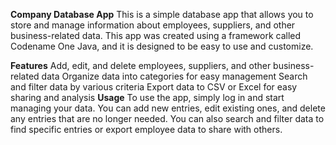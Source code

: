 **Company Database App**
This is a simple database app that allows you to store and manage information about employees, suppliers, and other business-related data. This app was created using a framework called Codename One Java, and it is designed to be easy to use and customize.

**Features**
Add, edit, and delete employees, suppliers, and other business-related data
Organize data into categories for easy management
Search and filter data by various criteria
Export data   to CSV or Excel for easy sharing and analysis
**Usage**
To use the app, simply log in and start managing your data. You can add new entries, edit existing ones, and delete any entries that are no longer needed. You can also search and filter data to find specific entries or export employee data to share with others. 
